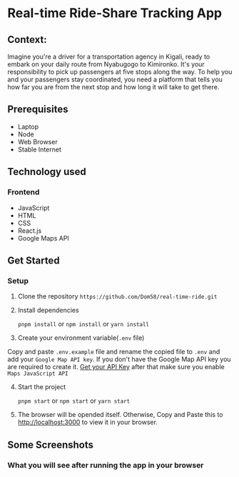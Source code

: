 # Real-time Ride-Share Tracking App

## Context:
Imagine you're a driver for a transportation agency in Kigali, ready to embark on your
daily route from Nyabugogo to Kimironko. It's your responsibility to pick up passengers at
five stops along the way. To help you and your passengers stay coordinated, you need a
platform that tells you how far you are from the next stop and how long it will take to get
there.

## Prerequisites
  * Laptop
  * Node
  * Web Browser
  * Stable Internet

## Technology used
### Frontend
  * JavaScript
  * HTML
  * CSS
  * React.js
  * Google Maps API

## Get Started

### Setup
  1. Clone the repository
     ```https://github.com/Dom58/real-time-ride.git```
     
  2. Install dependencies
  
     ```pnpm install``` or ```npm install``` or ```yarn install```
     
  3. Create your environment variable(``.env`` file) 

  Copy and paste `.env.example` file and rename the copied file to `.env` and add your ``Google Map API key``.
  If you don't have the Google Map API key you are required to create it. [Get your API Key](https://developers.google.com/maps/documentation/javascript/get-api-key) after that make sure you enable ``Maps JavaScript API``

  4. Start the project
  
     ```pnpm start``` or ```npm start``` or ```yarn start```

  5. The browser will be opended itself. 
  Otherwise, Copy and Paste this to [http://localhost:3000](http://localhost:3000) to view it in your browser.


## Some Screenshots
### What you will see after running the app in your browser

